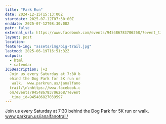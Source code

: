 ```yaml
---
title: "Park Run"
date: 2024-12-15T15:13:00Z
startdate: 2025-07-12T07:30:00Z
enddate: 2025-07-12T08:30:00Z
patr: false
external_url: https://www.facebook.com/events/945486783706268/?event_time_id=945486827039597
layout: post
location: 
feature-img: "assets/img/big-trail.jpg"
lastmod: 2025-06-19T16:51:32Z
outputs:
  - html
  - calendar
ICSDescription: |+2
  Join us every Saturday at 7:30 b  ehind the Dog Park for 5K run or   walk.  www.parkrun.us/janalfano  trail/\n\nhttps://www.facebook.c  om/events/945486783706268/?event  _time_id=945486827039597
---
```


Join us every Saturday at 7&#58;30 behind the Dog Park for 5K run or walk.  www.parkrun.us/janalfanotrail/<br>
  <br>
  
